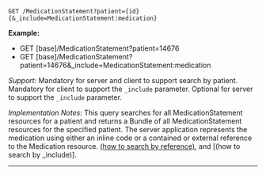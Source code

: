 
`GET /MedicationStatement?patient={id}{&_include=MedicationStatement:medication}`

**Example:**

- GET [base]/MedicationStatement?patient=14676
- GET [base]/MedicationStatement?patient=14676&\_include=MedicationStatement:medication

*Support:* Mandatory for server and client to support search by patient.  Mandatory for client to support the `_include` parameter. Optional for server to support the `_include` parameter.

*Implementation Notes:*  This query searches for all MedicationStatement resources for a patient and returns a Bundle of all MedicationStatement resources for the specified patient. The server application represents the medication using either an inline code or a contained or external reference to the Medication resource.   [(how to search by reference)], and [(how to search by \_include)].

-------

  [(how to search by reference)]: {{site.data.fhir.path}}/search.html#reference
  [(how to search by token)]: {{site.data.fhir.path}}/search.html#token
  [Composite Search Parameters]: {{site.data.fhir.path}}/search.html#combining
  [(how to search by date)]: {{site.data.fhir.path}}/search.html#date
  [(how to search by _include)]: {{site.data.fhir.path}}/search.html#include
